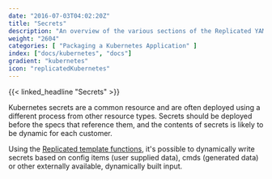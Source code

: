 ```yaml
---
date: "2016-07-03T04:02:20Z"
title: "Secrets"
description: "An overview of the various sections of the Replicated YAML."
weight: "2604"
categories: [ "Packaging a Kubernetes Application" ]
index: ["docs/kubernetes", "docs"]
gradient: "kubernetes"
icon: "replicatedKubernetes"
---
```


{{< linked_headline "Secrets" >}}

Kubernetes secrets are a common resource and are often deployed using a different process from other resource types. Secrets should be deployed before the specs that reference them, and the contents of secrets is likely to be dynamic for each customer.

Using the [Replicated template functions](../template-functions), it's possible to dynamically write secrets based on config items (user supplied data), cmds (generated data) or other externally available, dynamically built input.

